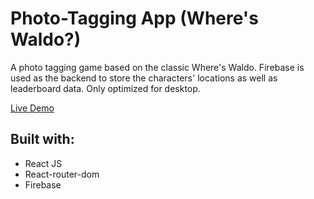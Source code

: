 # Photo-Tagging App (Where's Waldo?)

A photo tagging game based on the classic Where's Waldo. Firebase is used as the backend to store the characters' locations as well as leaderboard data. Only optimized for desktop.

[Live Demo](https://joshuaobare.github.io/wheres-waldo/)

## Built with:
- React JS
- React-router-dom
- Firebase